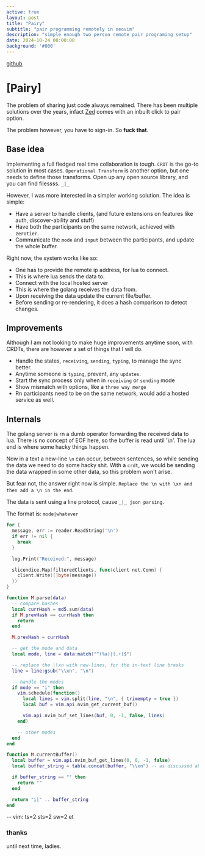 ```yaml
---
active: true
layout: post
title: "Pairy"
subtitle: "pair programming remotely in neovim"
description: "simple enough two person remote pair programing setup"
date: 2024-10-24 00:00:00
background: '#000'
---
```


[github](https://github.com/ikouchiha47/pairy)

# [Pairy]

The problem of sharing just code always remained. There has been
multiple solutions over the years, infact [Zed](https://zed.dev/) comes with an
inbuilt click to pair option.

The problem however, you have to sign-in. So **fuck that**.

## Base idea

Implementing a full fledged real time collaboration is tough. `CRDT` is the go-to
solution in most cases. `Operational Transform` is another option, but one needs
to define those transforms. Open up any open source library, and you can find filessss. `_|_`

However, I was more interested in a simpler working solution. The idea is simple:

- Have a server to handle clients, (and future extensions on features like auth, discover-ability and stuff)
- Have both the participants on the same network, achieved with `zerotier`.
- Communicate the `mode` and `input` between the participants, and update the whole buffer.

Right now, the system works like so:

- One has to provide the remote ip address, for lua to connect.
- This is where lua sends the data to.
- Connect with the local hosted server
- This is where the golang receives the data from.
- Upon receiving the data update the current file/buffer.
- Before sending or re-rendering, it does a hash comparison to detect changes.

## Improvements

Although I am not looking to make huge improvements anytime soon, with CRDTs, there
are however a set of things that I will do.

- Handle the states, `receiving`, `sending`, `typing`, to manage the sync better.
- Anytime someone is `typing`, prevent, any `updates`.
- Start the sync process only when in `receiving` or `sending` mode
- Show mismatch with options, like a `three way merge`
- Rn participants need to be on the same network, would add a hosted service as well.

## Internals


The golang server is rn a dumb operator forwarding the received data to lua.
There is no concept of EOF here, so the buffer is read until '\n'.
The lua end is where some hacky things happen.

Now in a text a new-line `\n` can occur, between sentences, so while sending
the data we need to do some hacky shit. With a `crdt`, we would be sending
the data wrapped in some other data, so this problem won't arise.

But fear not, the answer right now is simple.
`Replace the \n with \xn and then add a \n in the end`.

The data is sent using a line protocol, cause `_|_ json parsing`.

The format is: `mode|whatever`

```go
for {
  message, err := reader.ReadString('\n')
  if err != nil {
    break
  }

  log.Print("Received:", message)

  slicendice.Map(filteredClients, func(client net.Conn) {
    client.Write([]byte(message))
  })
}
```

```lua
function M.parse(data)
  -- compare hashes
  local currHash = md5.sum(data)
  if M.prevHash == currHash then
    return
  end

  M.prevHash = currHash

  -- get the mode and data
  local mode, line = data:match("^(%a)|(.+)$")

  -- replace the \\xn with new-lines, for the in-text line breaks
  line = line:gsub("\\xn", "\n")

  -- handle the modes
  if mode == "i" then
    vim.schedule(function()
      local lines = vim.split(line, "\n", { trimempty = true })
      local buf = vim.api.nvim_get_current_buf()

      vim.api.nvim_buf_set_lines(buf, 0, -1, false, lines)
    end)

    -- other modes
  end
end

function M.currentBuffer()
  local buffer = vim.api.nvim_buf_get_lines(0, 0, -1, false)
  local buffer_string = table.concat(buffer, "\\xn") -- as discussed above

  if buffer_string == "" then
    return ""
  end

  return "i|" .. buffer_string
end
```

-- vim: ts=2 sts=2 sw=2 et

### thanks

until next time, ladies.
